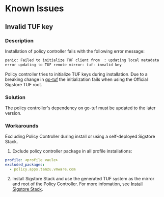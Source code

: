 # Known Issues

## Invalid TUF key

### Description

Installation of policy controller fails with the following error message:

```bash
panic: Failed to initialize TUF client from  : updating local metadata and targets:
error updating to TUF remote mirror: tuf: invalid key
```

Policy controller tries to initialize TUF keys during installation. Due to a breaking change in
[go-tuf](https://github.com/theupdateframework/go-tuf/issues/379) the initialization fails when using the Official Sigstore TUF root.

### Solution

The policy controller's dependency on go-tuf must be updated to the later version.

### Workarounds

Excluding Policy Controller during install or using a self-deployed Sigstore Stack.

1. Exclude policy controller package in all profile installations:
  ```yaml
  profile: <profile vaule>
  excluded_packages:
    - policy.apps.tanzu.vmware.com
  ```

2. Install Sigstore Stack and use the generated TUF system as the mirror and root of the Policy Controller. For more infomation, see [Install Sigstore Stack](./install-sigstore-stack.hbs.md).